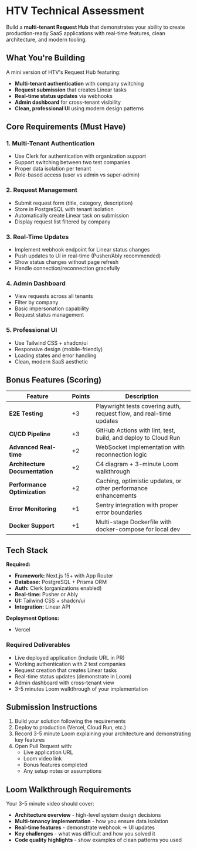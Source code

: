 # HTV Technical Assessment

Build a **multi-tenant Request Hub** that demonstrates your ability to create production-ready SaaS applications with real-time features, clean architecture, and modern tooling.

## What You're Building

A mini version of HTV's Request Hub featuring:
- **Multi-tenant authentication** with company switching
- **Request submission** that creates Linear tasks  
- **Real-time status updates** via webhooks
- **Admin dashboard** for cross-tenant visibility
- **Clean, professional UI** using modern design patterns

## Core Requirements (Must Have)

### 1. Multi-Tenant Authentication
- Use Clerk for authentication with organization support
- Support switching between two test companies
- Proper data isolation per tenant
- Role-based access (user vs admin vs super-admin)

### 2. Request Management  
- Submit request form (title, category, description)
- Store in PostgreSQL with tenant isolation
- Automatically create Linear task on submission
- Display request list filtered by company

### 3. Real-Time Updates
- Implement webhook endpoint for Linear status changes
- Push updates to UI in real-time (Pusher/Ably recommended)
- Show status changes without page refresh
- Handle connection/reconnection gracefully

### 4. Admin Dashboard
- View requests across all tenants
- Filter by company
- Basic impersonation capability
- Request status management

### 5. Professional UI
- Use Tailwind CSS + shadcn/ui
- Responsive design (mobile-friendly)
- Loading states and error handling
- Clean, modern SaaS aesthetic

## Bonus Features (Scoring)

| Feature | Points | Description |
|---------|--------|-------------|
| **E2E Testing** | +3 | Playwright tests covering auth, request flow, and real-time updates |
| **CI/CD Pipeline** | +3 | GitHub Actions with lint, test, build, and deploy to Cloud Run |
| **Advanced Real-time** | +2 | WebSocket implementation with reconnection logic |
| **Architecture Documentation** | +2 | C4 diagram + 3-minute Loom walkthrough |
| **Performance Optimization** | +2 | Caching, optimistic updates, or other performance enhancements |
| **Error Monitoring** | +1 | Sentry integration with proper error boundaries |
| **Docker Support** | +1 | Multi-stage Dockerfile with docker-compose for local dev |

## Tech Stack

**Required:**
- **Framework:** Next.js 15+ with App Router
- **Database:** PostgreSQL + Prisma ORM  
- **Auth:** Clerk (organizations enabled)
- **Real-time:** Pusher or Ably
- **UI:** Tailwind CSS + shadcn/ui
- **Integration:** Linear API

**Deployment Options:**
- Vercel

### Required Deliverables
- Live deployed application (include URL in PR)
- Working authentication with 2 test companies
- Request creation that creates Linear tasks
- Real-time status updates (demonstrate in Loom)
- Admin dashboard with cross-tenant view
- 3-5 minutes Loom walkthrough of your implementation

## Submission Instructions

1. Build your solution following the requirements
2. Deploy to production (Vercel, Cloud Run, etc.)
3. Record 3-5 minute Loom explaining your architecture and demonstrating key features
4. Open Pull Request with:
   - Live application URL
   - Loom video link  
   - Bonus features completed
   - Any setup notes or assumptions

## Loom Walkthrough Requirements

Your 3-5 minute video should cover:
- **Architecture overview** - high-level system design decisions
- **Multi-tenancy implementation** - how you ensure data isolation
- **Real-time features** - demonstrate webhook → UI updates
- **Key challenges** - what was difficult and how you solved it
- **Code quality highlights** - show examples of clean patterns you used
